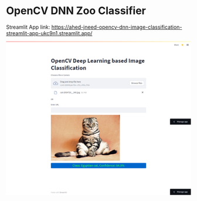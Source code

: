 # OpenCV DNN Zoo Classifier

Streamlit App link: https://ahed-jneed-opencv-dnn-image-classification-streamlit-app-ukc9n1.streamlit.app/

![](https://github.com/ahed-jneed/OpenCV-DNN-Zoo-Classifier/blob/main/screencapture-ahed-jneed-opencv-dnn-image-classification-streamlit-app-ukc9n1-streamlit-app-2023-01-04-10_12_44.png)
